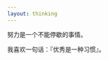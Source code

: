 ```yaml
---
layout: thinking
---
```


<p style="display:none;">
我最近、这一两年来过于贪图享受了。不想再去努力，拼搏。还常常用『这是我仅剩不多的爱好』来推脱。是非好坏、有意义无意义其实自己都分得清，就看实践而已。

努力是一个不能停歇的事情。
</p>

我喜欢一句话：『优秀是一种习惯』。

